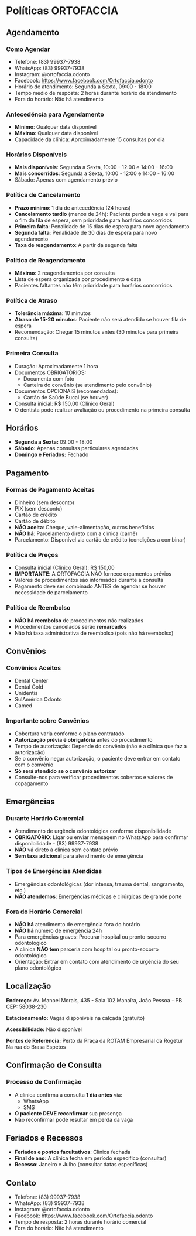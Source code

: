 # Políticas ORTOFACCIA

## Agendamento

### Como Agendar

- Telefone: (83) 99937-7938
- WhatsApp: (83) 99937-7938
- Instagram: @ortofaccia.odonto
- Facebook: https://www.facebook.com/Ortofaccia.odonto
- Horário de atendimento: Segunda a Sexta, 09:00 - 18:00
- Tempo médio de resposta: 2 horas durante horário de atendimento
- Fora do horário: Não há atendimento

### Antecedência para Agendamento

- **Mínimo**: Qualquer data disponível
- **Máximo**: Qualquer data disponível
- Capacidade da clínica: Aproximadamente 15 consultas por dia

### Horários Disponíveis

- **Mais disponíveis**: Segunda a Sexta, 10:00 - 12:00 e 14:00 - 16:00
- **Mais concorridos**: Segunda a Sexta, 10:00 - 12:00 e 14:00 - 16:00
- Sábado: Apenas com agendamento prévio

### Política de Cancelamento

- **Prazo mínimo**: 1 dia de antecedência (24 horas)
- **Cancelamento tardio** (menos de 24h): Paciente perde a vaga e vai para o fim da fila de espera, sem prioridade para horários concorridos
- **Primeira falta**: Penalidade de 15 dias de espera para novo agendamento
- **Segunda falta**: Penalidade de 30 dias de espera para novo agendamento
- **Taxa de reagendamento**: A partir da segunda falta

### Política de Reagendamento

- **Máximo**: 2 reagendamentos por consulta
- Lista de espera organizada por procedimento e data
- Pacientes faltantes não têm prioridade para horários concorridos

### Política de Atraso

- **Tolerância máxima**: 10 minutos
- **Atraso de 15-20 minutos**: Paciente não será atendido se houver fila de espera
- Recomendação: Chegar 15 minutos antes (30 minutos para primeira consulta)

### Primeira Consulta

- Duração: Aproximadamente 1 hora
- Documentos OBRIGATÓRIOS:
  - Documento com foto
  - Carteira do convênio (se atendimento pelo convênio)
- Documentos OPCIONAIS (recomendados):
  - Cartão de Saúde Bucal (se houver)
- Consulta inicial: R$ 150,00 (Clínico Geral)
- O dentista pode realizar avaliação ou procedimento na primeira consulta

## Horários

- **Segunda a Sexta:** 09:00 - 18:00
- **Sábado:** Apenas consultas particulares agendadas
- **Domingo e Feriados:** Fechado

## Pagamento

### Formas de Pagamento Aceitas

- Dinheiro (sem desconto)
- PIX (sem desconto)
- Cartão de crédito
- Cartão de débito
- **NÃO aceita**: Cheque, vale-alimentação, outros benefícios
- **NÃO há**: Parcelamento direto com a clínica (carnê)
- Parcelamento: Disponível via cartão de crédito (condições a combinar)

### Política de Preços

- Consulta inicial (Clínico Geral): R$ 150,00
- **IMPORTANTE**: A ORTOFACCIA NÃO fornece orçamentos prévios
- Valores de procedimentos são informados durante a consulta
- Pagamento deve ser combinado ANTES de agendar se houver necessidade de parcelamento

### Política de Reembolso

- **NÃO há reembolso** de procedimentos não realizados
- Procedimentos cancelados serão **remarcados**
- Não há taxa administrativa de reembolso (pois não há reembolso)

## Convênios

### Convênios Aceitos

- Dental Center
- Dental Gold
- Unidentis
- SulAmérica Odonto
- Camed

### Importante sobre Convênios

- Cobertura varia conforme o plano contratado
- **Autorização prévia é obrigatória** antes do procedimento
- Tempo de autorização: Depende do convênio (não é a clínica que faz a autorização)
- Se o convênio negar autorização, o paciente deve entrar em contato com o convênio
- **Só será atendido se o convênio autorizar**
- Consulte-nos para verificar procedimentos cobertos e valores de copagamento

## Emergências

### Durante Horário Comercial

- Atendimento de urgência odontológica conforme disponibilidade
- **OBRIGATÓRIO**: Ligar ou enviar mensagem no WhatsApp para confirmar disponibilidade - (83) 99937-7938
- **NÃO** vá direto à clínica sem contato prévio
- **Sem taxa adicional** para atendimento de emergência

### Tipos de Emergências Atendidas

- Emergências odontológicas (dor intensa, trauma dental, sangramento, etc.)
- **NÃO atendemos**: Emergências médicas e cirúrgicas de grande porte

### Fora do Horário Comercial

- **NÃO há** atendimento de emergência fora do horário
- **NÃO há** número de emergência 24h
- Para emergências graves: Procurar hospital ou pronto-socorro odontológico
- A clínica **NÃO tem** parceria com hospital ou pronto-socorro odontológico
- Orientação: Entrar em contato com atendimento de urgência do seu plano odontológico

## Localização

**Endereço:**
Av. Manoel Morais, 435 - Sala 102
Manaíra, João Pessoa - PB
CEP: 58038-230

**Estacionamento:**
Vagas disponíveis na calçada (gratuito)

**Acessibilidade:**
Não disponível

**Pontos de Referência:**
Perto da Praça da ROTAM
Empresarial da Rogetur
Na rua do Brasa Espetos

## Confirmação de Consulta

### Processo de Confirmação

- A clínica confirma a consulta **1 dia antes** via:
  - WhatsApp
  - SMS
- **O paciente DEVE reconfirmar** sua presença
- Não reconfirmar pode resultar em perda da vaga

## Feriados e Recessos

- **Feriados e pontos facultativos**: Clínica fechada
- **Final de ano**: A clínica fecha em período específico (consultar)
- **Recesso**: Janeiro e Julho (consultar datas específicas)

## Contato

- Telefone: (83) 99937-7938
- WhatsApp: (83) 99937-7938
- Instagram: @ortofaccia.odonto
- Facebook: https://www.facebook.com/Ortofaccia.odonto
- Tempo de resposta: 2 horas durante horário comercial
- Fora do horário: Não há atendimento
